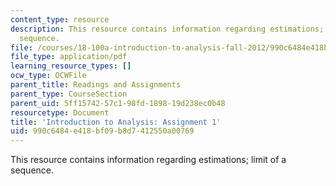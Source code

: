 ```yaml
---
content_type: resource
description: This resource contains information regarding estimations; limit of a
  sequence.
file: /courses/18-100a-introduction-to-analysis-fall-2012/990c6484e418bf09b8d7412550a00769_MIT18_100AF12_Assign_1.pdf
file_type: application/pdf
learning_resource_types: []
ocw_type: OCWFile
parent_title: Readings and Assignments
parent_type: CourseSection
parent_uid: 5ff15742-57c1-98fd-1898-19d238ec0b48
resourcetype: Document
title: 'Introduction to Analysis: Assignment 1'
uid: 990c6484-e418-bf09-b8d7-412550a00769
---
```

This resource contains information regarding estimations; limit of a sequence.

